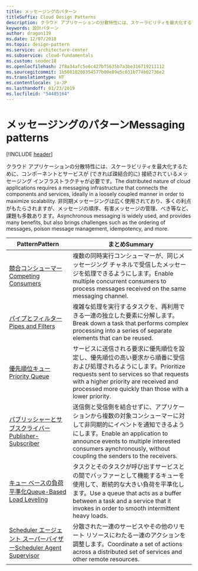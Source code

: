 ```yaml
---
title: メッセージングのパターン
titleSuffix: Cloud Design Patterns
description: クラウド アプリケーションの分散特性には、スケーラビリティを最大化するために、コンポーネントとサービスが (できれば疎結合的に) 接続されているメッセージング インフラストラクチャが必要です。 非同期メッセージングは広く使用されており、多くの利点がもたらされますが、メッセージの順序、有害メッセージの管理、べき等など、課題も多数あります。
keywords: 設計パターン
author: dragon119
ms.date: 12/07/2018
ms.topic: design-pattern
ms.service: architecture-center
ms.subservice: cloud-fundamentals
ms.custom: seodec18
ms.openlocfilehash: 2f8a34afc5e6c427bf5635b7a3be316719211112
ms.sourcegitcommit: 1b50810208354577b00e89e5c031b774b02736e2
ms.translationtype: HT
ms.contentlocale: ja-JP
ms.lasthandoff: 01/23/2019
ms.locfileid: "54485164"
---
```

# <a name="messaging-patterns"></a><span data-ttu-id="85dd4-105">メッセージングのパターン</span><span class="sxs-lookup"><span data-stu-id="85dd4-105">Messaging patterns</span></span>

[!INCLUDE [header](../../_includes/header.md)]

<span data-ttu-id="85dd4-106">クラウド アプリケーションの分散特性には、スケーラビリティを最大化するために、コンポーネントとサービスが (できれば疎結合的に) 接続されているメッセージング インフラストラクチャが必要です。</span><span class="sxs-lookup"><span data-stu-id="85dd4-106">The distributed nature of cloud applications requires a messaging infrastructure that connects the components and services, ideally in a loosely coupled manner in order to maximize scalability.</span></span> <span data-ttu-id="85dd4-107">非同期メッセージングは広く使用されており、多くの利点がもたらされますが、メッセージの順序、有害メッセージの管理、べき等など、課題も多数あります。</span><span class="sxs-lookup"><span data-stu-id="85dd4-107">Asynchronous messaging is widely used, and provides many benefits, but also brings challenges such as the ordering of messages, poison message management, idempotency, and more.</span></span>

| <span data-ttu-id="85dd4-108">Pattern</span><span class="sxs-lookup"><span data-stu-id="85dd4-108">Pattern</span></span> | <span data-ttu-id="85dd4-109">まとめ</span><span class="sxs-lookup"><span data-stu-id="85dd4-109">Summary</span></span> |
| ------- | ------- |
| [<span data-ttu-id="85dd4-110">競合コンシューマー</span><span class="sxs-lookup"><span data-stu-id="85dd4-110">Competing Consumers</span></span>](../competing-consumers.md) | <span data-ttu-id="85dd4-111">複数の同時実行コンシューマーが、同じメッセージング チャネルで受信したメッセージを処理できるようにします。</span><span class="sxs-lookup"><span data-stu-id="85dd4-111">Enable multiple concurrent consumers to process messages received on the same messaging channel.</span></span> |
| [<span data-ttu-id="85dd4-112">パイプとフィルター</span><span class="sxs-lookup"><span data-stu-id="85dd4-112">Pipes and Filters</span></span>](../pipes-and-filters.md) | <span data-ttu-id="85dd4-113">複雑な処理を実行するタスクを、再利用できる一連の独立した要素に分解します。</span><span class="sxs-lookup"><span data-stu-id="85dd4-113">Break down a task that performs complex processing into a series of separate elements that can be reused.</span></span> |
| [<span data-ttu-id="85dd4-114">優先順位キュー</span><span class="sxs-lookup"><span data-stu-id="85dd4-114">Priority Queue</span></span>](../priority-queue.md) | <span data-ttu-id="85dd4-115">サービスに送信される要求に優先順位を設定し、優先順位の高い要求から順番に受信および処理されるようにします。</span><span class="sxs-lookup"><span data-stu-id="85dd4-115">Prioritize requests sent to services so that requests with a higher priority are received and processed more quickly than those with a lower priority.</span></span> |
| [<span data-ttu-id="85dd4-116">パブリッシャーとサブスクライバー</span><span class="sxs-lookup"><span data-stu-id="85dd4-116">Publisher-Subscriber</span></span>](../publisher-subscriber.md) | <span data-ttu-id="85dd4-117">送信側と受信側を結合せずに、アプリケーションから複数の対象コンシューマーに対して非同期的にイベントを通知できるようにします。</span><span class="sxs-lookup"><span data-stu-id="85dd4-117">Enable an application to announce events to multiple interested consumers aynchronously, without coupling the senders to the receivers.</span></span> |
| [<span data-ttu-id="85dd4-118">キュー ベースの負荷平準化</span><span class="sxs-lookup"><span data-stu-id="85dd4-118">Queue-Based Load Leveling</span></span>](../queue-based-load-leveling.md) | <span data-ttu-id="85dd4-119">タスクとそのタスクが呼び出すサービスとの間でバッファーとして機能するキューを使用して、断続的な大きい負荷を平準化します。</span><span class="sxs-lookup"><span data-stu-id="85dd4-119">Use a queue that acts as a buffer between a task and a service that it invokes in order to smooth intermittent heavy loads.</span></span> |
| [<span data-ttu-id="85dd4-120">Scheduler エージェント スーパーバイザー</span><span class="sxs-lookup"><span data-stu-id="85dd4-120">Scheduler Agent Supervisor</span></span>](../scheduler-agent-supervisor.md) | <span data-ttu-id="85dd4-121">分散された一連のサービスやその他のリモート リソースにわたる一連のアクションを調整します。</span><span class="sxs-lookup"><span data-stu-id="85dd4-121">Coordinate a set of actions across a distributed set of services and other remote resources.</span></span> |
